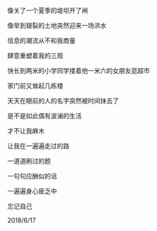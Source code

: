 像关了一个夏季的堤坝开了闸

像旱到皲裂的土地突然迎来一场洪水

信息的潮流从不和我商量

肆意重塑着我的三观

快长到两米的小学同学搂着他一米六的女朋友逛超市

家门前又耸起几栋楼

天天在眼前的人的名字突然被时间抹去了

是不是如此偶有波澜的生活

才不让我麻木

让我在一遍遍走过的路

一道道刷过的题

一句句应酬似的话

一遍遍身心疲乏中

忘记自己

2018/6/17